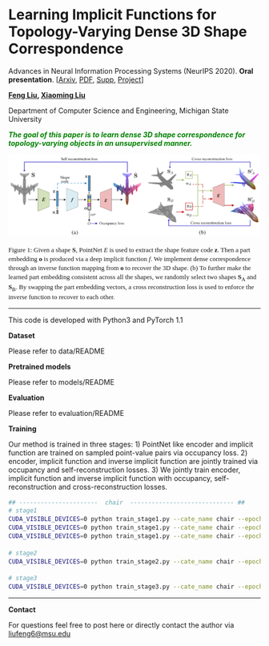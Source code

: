 
# Learning Implicit Functions for Topology-Varying Dense 3D Shape Correspondence
Advances in Neural Information Processing Systems (NeurIPS 2020). **Oral presentation**. [[Arxiv](https://arxiv.org/abs/2010.12320), [PDF](http://cvlab.cse.msu.edu/pdfs/Implicit_Dense_Correspondence.pdf), [Supp](http://cvlab.cse.msu.edu/pdfs/Implicit_Dense_Correspondence_Supp.pdf), [Project](http://cvlab.cse.msu.edu/project-implicit-dense-correspondence.html)]

**[Feng Liu](http://cvlab.cse.msu.edu/pages/people.html),   [Xiaoming Liu](http://cvlab.cse.msu.edu/pages/people.html)**

Department of Computer Science and Engineering, Michigan State University

<font color=\#008000>***The goal of this paper is to learn dense 3D shape correspondence for topology-varying objects in an unsupervised manner.*** </font>

![teaser](docs/teaser.png)

<font face="宋体" size=2.5> Figure 1: Given a shape **S**, PointNet *E* is used to extract the shape feature code **z**. Then a part embedding **o** is produced via a deep implicit function *f*. We implement dense correspondence through an inverse  function mapping from **o** to recover the 3D shape. (b) To further make the learned part embedding consistent across all the shapes, we randomly select two shapes **S**<sub>A</sub> and **S**<sub>B</sub>. By swapping the part embedding vectors, a cross reconstruction loss is used to enforce the inverse function to recover to each other. </font>

--------------------------------------

This code is developed with Python3 and PyTorch 1.1

**Dataset**

Please refer to data/README

**Pretrained models**

Please refer to models/README

**Evaluation**

Please refer to evaluation/README

**Training**

Our method is trained in three stages: 1) PointNet like encoder and implicit function are trained on sampled point-value pairs via occupancy loss. 2) encoder, implicit function and inverse implicit function are jointly trained via occupancy and self-reconstruction losses. 3) We jointly train encoder, implicit function and inverse implicit function with occupancy, self-reconstruction and cross-reconstruction losses.

```bash
## ----------------------  chair  ----------------------------- ##
# stage1
CUDA_VISIBLE_DEVICES=0 python train_stage1.py --cate_name chair --epoch  50 --resolution 16 --batch_size 45 
CUDA_VISIBLE_DEVICES=0 python train_stage1.py --cate_name chair --epoch 100 --resolution 32 --batch_size 25 --pretrain_model TRUE --pretrain_model_name Corr-49.pth
CUDA_VISIBLE_DEVICES=0 python train_stage1.py --cate_name chair --epoch 300 --resolution 64 --batch_size  7 --pretrain_model TRUE --pretrain_model_name Corr-99.pth

# stage2
CUDA_VISIBLE_DEVICES=0 python train_stage2.py --cate_name chair --epoch 500 --resolution 64 --batch_size  4 --pretrain_model TRUE --pretrain_model_name stage1/Corr-299.pth

# stage3
CUDA_VISIBLE_DEVICES=0 python train_stage3.py --cate_name chair --epoch 1000 --resolution 64 --batch_size  2 --pretrain_model TRUE --pretrain_model_name stage2/Corr-499.pth
```

--------------------------------------

**Contact**

For questions feel free to post here or directly contact the author via liufeng6@msu.edu

